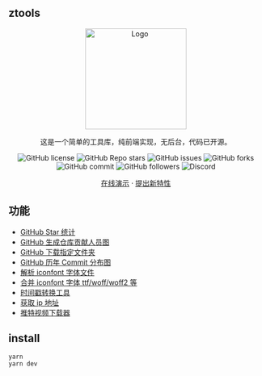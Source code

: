 ## ztools

<div align="center">
  <a href="https://github.com/98zi/ztools/">
    <img src="https://imgurl.zishu.me/2023/1702999949390.webp" alt="Logo" width="200">
  </a>
  <p align="center">
   这是一个简单的工具库，纯前端实现，无后台，代码已开源。
    <p>
        <img src="https://img.shields.io/github/license/98zi/ztools" alt="GitHub license">
        <img src="https://img.shields.io/github/stars/98zi/ztools" alt="GitHub Repo stars">
        <img src="https://img.shields.io/github/issues/98zi/ztools" alt="GitHub issues">
        <img src="https://img.shields.io/github/forks/98zi/ztools" alt="GitHub forks">
        <img src="https://img.shields.io/github/commit-activity/t/98zi/ztools" alt="GitHub commit">
        <img src="https://img.shields.io/github/followers/98zi" alt="GitHub followers">
        <img src="https://img.shields.io/discord/1126519222172925952" alt="Discord">
      </p>
  <a href="https://ztools.zishu.me">在线演示</a>
  ·
  <a href="https://github.com/98zi/ztools/issues">提出新特性</a>
  </p>

</div>

## 功能

- [GitHub Star 统计](https://ztools.zishu.me/github-star/)
- [GitHub 生成仓库贡献人员图](https://ztools.zishu.me/generate-gitHub-contributions/)
- [GitHub 下载指定文件夹](https://ztools.zishu.me/github-folder-download/)
- [GitHub 历年 Commit 分布图](https://ztools.zishu.me/github-commit-year/)
- [解析 iconfont 字体文件](https://ztools.zishu.me/iconfont/)
- [合并 iconfont 字体 ttf/woff/woff2 等](https://ztools.zishu.me/iconfont-merge/)
- [时间戳转换工具](https://ztools.zishu.me/timestamp/)
- [获取 ip 地址](https://ztools.zishu.me/ip/)
- [推特视频下载器](https://ztools.zishu.me/twitter-video-download/)

## install

```shell
yarn
yarn dev
```
